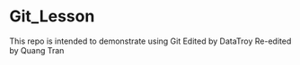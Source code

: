 # Git_Lesson
This repo is intended to demonstrate using Git
Edited by DataTroy
Re-edited by Quang Tran
